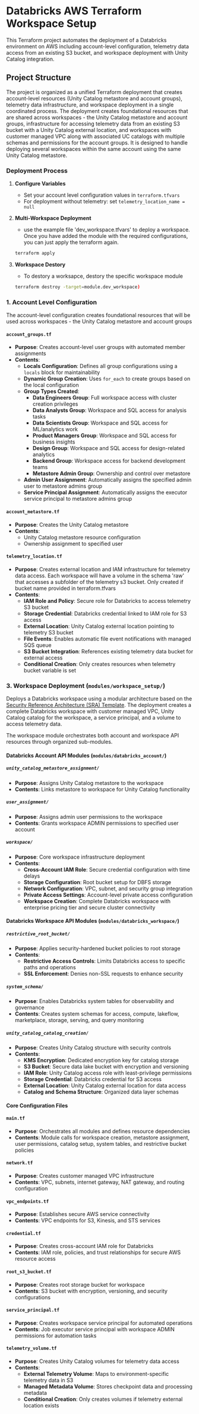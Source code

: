 # Databricks AWS Terraform Workspace Setup

This Terraform project automates the deployment of a Databricks environment on AWS including account-level configuration, telemetry data access from an existing S3 bucket, and workspace deployment with Unity Catalog integration.

## Project Structure

The project is organized as a unified Terraform deployment that creates account-level resources (Unity Catalog metastore and account groups), telemetry data infrastructure, and workspace deployment in a single coordinated process. The deployment creates foundational resources that are shared across workspaces - the Unity Catalog metastore and account groups, infrastructure for accessing telemetry data from an existing S3 bucket with a Unity Catalog external location, and workspaces with customer managed VPC along with associated UC catalogs with multiple schemas and permissions for the account groups. It is designed to handle deploying several workspaces within the same account using the same Unity Catalog metastore.


### Deployment Process

1. **Configure Variables**
   - Set your account level configuration values in `terraform.tfvars`
   - For deployment without telemetry: set `telemetry_location_name = null`

2. **Multi-Workspace Deployment**
   - use the example file 'dev_workspace.tfvars' to deploy a workspace. Once you have added the module with the required configurations,  you can just apply the terraform again.
   ```bash
   terraform apply
   ```
   
3. **Workspace Destory**
   - To destory a worksapce, destory the specific workspace module
   ```bash
   terraform destroy -target=module.dev_workspace)
   ```


### 1. Account Level Configuration

The account-level configuration creates foundational resources that will be used across workspaces - the Unity Catalog metastore and account groups

#### `account_groups.tf`
- **Purpose**: Creates account-level user groups with automated member assignments
- **Contents**:
  - **Locals Configuration**: Defines all group configurations using a `locals` block for maintainability
  - **Dynamic Group Creation**: Uses `for_each` to create groups based on the local configuration
  - **Group Types Created**:
    - **Data Engineers Group**: Full workspace access with cluster creation privileges
    - **Data Analysts Group**: Workspace and SQL access for analysis tasks
    - **Data Scientists Group**: Workspace and SQL access for ML/analytics work
    - **Product Managers Group**: Workspace and SQL access for business insights
    - **Design Group**: Workspace and SQL access for design-related analytics
    - **Backend Group**: Workspace access for backend development teams
    - **Metastore Admin Group**: Ownership and control over metastore
  - **Admin User Assignment**: Automatically assigns the specified admin user to metastore admins group
  - **Service Principal Assignment**: Automatically assigns the executor service principal to metastore admins group

#### `account_metastore.tf`
- **Purpose**: Creates the Unity Catalog metastore
- **Contents**:
  - Unity Catalog metastore resource configuration
  - Ownership assignment to specified user

#### `telemetry_location.tf`
- **Purpose**: Creates external location and IAM infrastructure for telemetry data access. Each workspace will have a volume in the schema 'raw' that accesses a subfolder of the telemetry s3 bucket. Only created if bucket name provided in terraform.tfvars
- **Contents**:
  - **IAM Role and Policy**: Secure role for Databricks to access telemetry S3 bucket
  - **Storage Credential**: Databricks credential linked to IAM role for S3 access
  - **External Location**: Unity Catalog external location pointing to telemetry S3 bucket
  - **File Events**: Enables automatic file event notifications with managed SQS queue
  - **S3 Bucket Integration**: References existing telemetry data bucket for external access
  - **Conditional Creation**: Only creates resources when telemetry bucket variable is set


### 3. Workspace Deployment (`modules/workspace_setup/`)

Deploys a Databricks workspace using a modular architecture based on the [Security Reference Architecture (SRA) Template](https://github.com/databricks/terraform-databricks-sra/tree/main/aws). The deployment creates a complete Databricks workspace with customer managed VPC, Unity Catalog catalog for the workspace, a service principal, and a volume to access telemetry data.

The workspace module orchestrates both account and workspace API resources through organized sub-modules.

#### Databricks Account API Modules (`modules/databricks_account/`)

##### `unity_catalog_metastore_assignment/`
- **Purpose**: Assigns Unity Catalog metastore to the workspace
- **Contents**: Links metastore to workspace for Unity Catalog functionality

##### `user_assignment/`
- **Purpose**: Assigns admin user permissions to the workspace
- **Contents**: Grants workspace ADMIN permissions to specified user account

##### `workspace/`
- **Purpose**: Core workspace infrastructure deployment
- **Contents**:
  - **Cross-Account IAM Role**: Secure credential configuration with time delays
  - **Storage Configuration**: Root bucket setup for DBFS storage
  - **Network Configuration**: VPC, subnet, and security group integration
  - **Private Access Settings**: Account-level private access configuration
  - **Workspace Creation**: Complete Databricks workspace with enterprise pricing tier and secure cluster connectivity

#### Databricks Workspace API Modules (`modules/databricks_workspace/`)

##### `restrictive_root_bucket/`
- **Purpose**: Applies security-hardened bucket policies to root storage
- **Contents**:
  - **Restrictive Access Controls**: Limits Databricks access to specific paths and operations
  - **SSL Enforcement**: Denies non-SSL requests to enhance security

##### `system_schema/`
- **Purpose**: Enables Databricks system tables for observability and governance
- **Contents**: Creates system schemas for access, compute, lakeflow, marketplace, storage, serving, and query monitoring

##### `unity_catalog_catalog_creation/`
- **Purpose**: Creates Unity Catalog structure with security controls
- **Contents**:
  - **KMS Encryption**: Dedicated encryption key for catalog storage
  - **S3 Bucket**: Secure data lake bucket with encryption and versioning
  - **IAM Role**: Unity Catalog access role with least-privilege permissions
  - **Storage Credential**: Databricks credential for S3 access
  - **External Location**: Unity Catalog external location for data access
  - **Catalog and Schema Structure**: Organized data layer schemas

#### Core Configuration Files

#### `main.tf`
- **Purpose**: Orchestrates all modules and defines resource dependencies
- **Contents**: Module calls for workspace creation, metastore assignment, user permissions, catalog setup, system tables, and restrictive bucket policies

#### `network.tf`
- **Purpose**: Creates customer managed VPC infrastructure
- **Contents**: VPC, subnets, internet gateway, NAT gateway, and routing configuration

#### `vpc_endpoints.tf`
- **Purpose**: Establishes secure AWS service connectivity
- **Contents**: VPC endpoints for S3, Kinesis, and STS services

#### `credential.tf`
- **Purpose**: Creates cross-account IAM role for Databricks
- **Contents**: IAM role, policies, and trust relationships for secure AWS resource access

#### `root_s3_bucket.tf`
- **Purpose**: Creates root storage bucket for workspace
- **Contents**: S3 bucket with encryption, versioning, and security configurations

#### `service_principal.tf`
- **Purpose**: Creates workspace service principal for automated operations
- **Contents**: Job executor service principal with workspace ADMIN permissions for automation tasks

#### `telemetry_volume.tf`
- **Purpose**: Creates Unity Catalog volumes for telemetry data access
- **Contents**: 
  - **External Telemetry Volume**: Maps to environment-specific telemetry data in S3
  - **Managed Metadata Volume**: Stores checkpoint data and processing metadata
  - **Conditional Creation**: Only creates volumes if telemetry external location exists